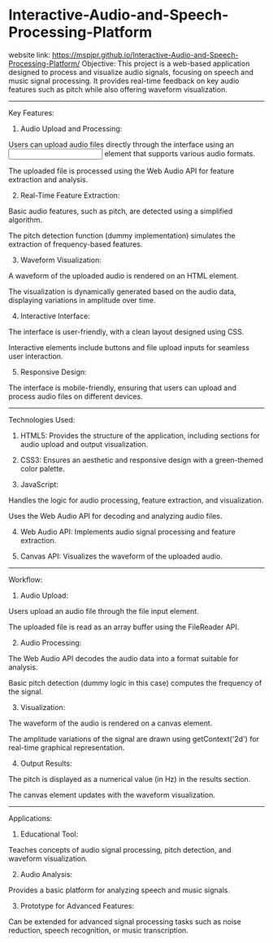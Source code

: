 # Interactive-Audio-and-Speech-Processing-Platform
website link: https://mspjpr.github.io/Interactive-Audio-and-Speech-Processing-Platform/
Objective: This project is a web-based application designed to process and visualize audio signals, focusing on speech and music signal processing. It provides real-time feedback on key audio features such as pitch while also offering waveform visualization.


---

Key Features:

1. Audio Upload and Processing:

Users can upload audio files directly through the interface using an <input> element that supports various audio formats.

The uploaded file is processed using the Web Audio API for feature extraction and analysis.



2. Real-Time Feature Extraction:

Basic audio features, such as pitch, are detected using a simplified algorithm.

The pitch detection function (dummy implementation) simulates the extraction of frequency-based features.



3. Waveform Visualization:

A waveform of the uploaded audio is rendered on an HTML <canvas> element.

The visualization is dynamically generated based on the audio data, displaying variations in amplitude over time.



4. Interactive Interface:

The interface is user-friendly, with a clean layout designed using CSS.

Interactive elements include buttons and file upload inputs for seamless user interaction.



5. Responsive Design:

The interface is mobile-friendly, ensuring that users can upload and process audio files on different devices.





---

Technologies Used:

1. HTML5: Provides the structure of the application, including sections for audio upload and output visualization.


2. CSS3: Ensures an aesthetic and responsive design with a green-themed color palette.


3. JavaScript:

Handles the logic for audio processing, feature extraction, and visualization.

Uses the Web Audio API for decoding and analyzing audio files.



4. Web Audio API: Implements audio signal processing and feature extraction.


5. Canvas API: Visualizes the waveform of the uploaded audio.




---

Workflow:

1. Audio Upload:

Users upload an audio file through the file input element.

The uploaded file is read as an array buffer using the FileReader API.



2. Audio Processing:

The Web Audio API decodes the audio data into a format suitable for analysis.

Basic pitch detection (dummy logic in this case) computes the frequency of the signal.



3. Visualization:

The waveform of the audio is rendered on a canvas element.

The amplitude variations of the signal are drawn using getContext('2d') for real-time graphical representation.



4. Output Results:

The pitch is displayed as a numerical value (in Hz) in the results section.

The canvas element updates with the waveform visualization.





---

Applications:

1. Educational Tool:

Teaches concepts of audio signal processing, pitch detection, and waveform visualization.



2. Audio Analysis:

Provides a basic platform for analyzing speech and music signals.



3. Prototype for Advanced Features:

Can be extended for advanced signal processing tasks such as noise reduction, speech recognition, or music transcription.
